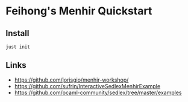 # Feihong's Menhir Quickstart

## Install

    just init

## Links

- https://github.com/jorisgio/menhir-workshop/
- https://github.com/sufrin/InteractiveSedlexMenhirExample
- https://github.com/ocaml-community/sedlex/tree/master/examples
